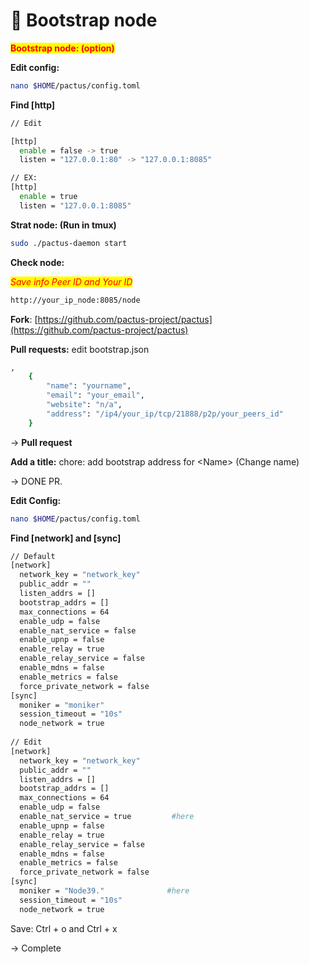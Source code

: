 # 🔌 Bootstrap node

<mark style="color:red;">**Bootstrap node: (option)**</mark>

**Edit config:**

```bash
nano $HOME/pactus/config.toml
```

**Find \[http]**

```bash
// Edit

[http]
  enable = false -> true
  listen = "127.0.0.1:80" -> "127.0.0.1:8085"

// EX:
[http]
  enable = true
  listen = "127.0.0.1:8085"
```

**Strat node: (Run in tmux)**

```bash
sudo ./pactus-daemon start
```

**Check node:**

_<mark style="color:red;">Save info Peer ID and Your ID</mark>_

```bash
http://your_ip_node:8085/node
```

**Fork**: [https://github.com/pactus-project/pactus](https://github.com/pactus-project/pactus)

**Pull requests:** edit bootstrap.json

```bash
,
    {
        "name": "yourname",
        "email": "your_email",
        "website": "n/a",
        "address": "/ip4/your_ip/tcp/21888/p2p/your_peers_id"
    }
```

\-> **Pull request**

**Add a title:** chore: add bootstrap address for \<Name> (Change name)

\-> DONE PR.

**Edit Config:**

```bash
nano $HOME/pactus/config.toml
```

**Find \[network] and \[sync]**

```bash
// Default
[network]
  network_key = "network_key"
  public_addr = ""
  listen_addrs = []
  bootstrap_addrs = []
  max_connections = 64
  enable_udp = false
  enable_nat_service = false
  enable_upnp = false
  enable_relay = true
  enable_relay_service = false
  enable_mdns = false
  enable_metrics = false
  force_private_network = false
[sync]
  moniker = "moniker"
  session_timeout = "10s"
  node_network = true
  
// Edit
[network]
  network_key = "network_key"
  public_addr = ""
  listen_addrs = []
  bootstrap_addrs = []
  max_connections = 64
  enable_udp = false
  enable_nat_service = true         #here
  enable_upnp = false
  enable_relay = true
  enable_relay_service = false
  enable_mdns = false
  enable_metrics = false
  force_private_network = false
[sync]
  moniker = "Node39."              #here
  session_timeout = "10s"
  node_network = true
```

Save: Ctrl + o and Ctrl + x

\-> Complete
